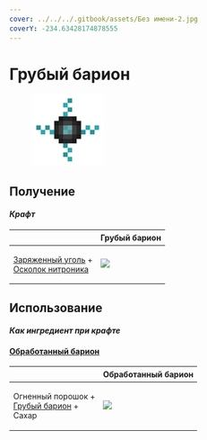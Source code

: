 ```yaml
---
cover: ../../../.gitbook/assets/Без имени-2.jpg
coverY: -234.63428174878555
---
```


# Грубый барион

<figure><img src="../../../.gitbook/assets/baryon_1_128.png" alt=""><figcaption></figcaption></figure>

## Получение

#### _Крафт_

| ㅤ                                                                                                               | Грубый барион                               |
| --------------------------------------------------------------------------------------------------------------- | ------------------------------------------- |
| <p><a href="empowered_coal.md">Заряженный уголь</a> +<br><a href="nitronic_nugget.md">Осколок нитроника</a></p> | ![](../../../.gitbook/assets/baryon\_1.png) |

## Использование

#### _Как ингредиент при крафте_

#### [Обработанный барион](baryon\_2.md)

| ㅤ                                                                               | Обработанный барион                         |
| ------------------------------------------------------------------------------- | ------------------------------------------- |
| <p>Огненный порошок +<br><a href="baryon_1.md">Грубый барион</a> +<br>Сахар</p> | ![](../../../.gitbook/assets/baryon\_2.png) |
